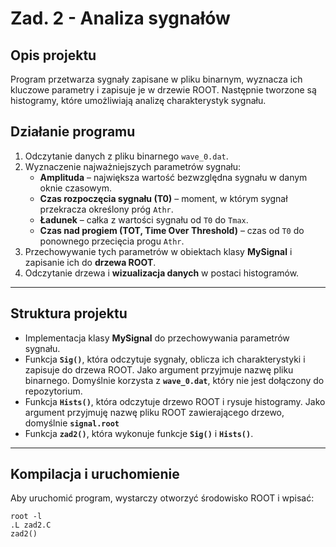 # **Zad. 2 - Analiza sygnałów**

## **Opis projektu**
Program przetwarza sygnały zapisane w pliku binarnym, wyznacza ich kluczowe parametry i zapisuje je w drzewie ROOT. Następnie tworzone są histogramy, które umożliwiają analizę charakterystyk sygnału.


## **Działanie programu**
1. Odczytanie danych z pliku binarnego `wave_0.dat`.
2. Wyznaczenie najważniejszych parametrów sygnału:
   - **Amplituda** – największa wartość bezwzględna sygnału w danym oknie czasowym.
   - **Czas rozpoczęcia sygnału (T0)** – moment, w którym sygnał przekracza określony próg `Athr`.
   - **Ładunek** – całka z wartości sygnału od `T0` do `Tmax`.
   - **Czas nad progiem (TOT, Time Over Threshold)** – czas od `T0` do ponownego przecięcia progu `Athr`.
3. Przechowywanie tych parametrów w obiektach klasy **MySignal** i zapisanie ich do **drzewa ROOT**.
4. Odczytanie drzewa i **wizualizacja danych** w postaci histogramów.

---

## **Struktura projektu**
  - Implementacja klasy **MySignal** do przechowywania parametrów sygnału.
  - Funkcja **`Sig()`**, która odczytuje sygnały, oblicza ich charakterystyki i zapisuje do drzewa ROOT. Jako argument przyjmuje nazwę pliku binarnego. Domyślnie korzysta z **`wave_0.dat`**, który nie jest dołączony do repozytorium.  
  - Funkcja **`Hists()`**, która odczytuje drzewo ROOT i rysuje histogramy. Jako argument przyjmuję nazwę pliku ROOT zawierającego drzewo, domyślnie **`signal.root`**
  - Funkcja **`zad2()`**, która wykonuje funkcje **`Sig()`** i **`Hists()`**.


---

## **Kompilacja i uruchomienie**
Aby uruchomić program, wystarczy otworzyć środowisko ROOT i wpisać:

```
root -l
.L zad2.C
zad2()
```
